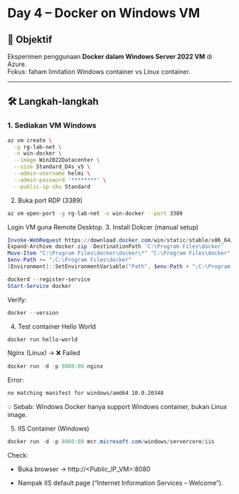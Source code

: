# Day 4 – Docker on Windows VM

## 🎯 Objektif
Eksperimen penggunaan **Docker dalam Windows Server 2022 VM** di Azure.  
Fokus: faham limitation Windows container vs Linux container.

---

## 🛠️ Langkah-langkah

### 1. Sediakan VM Windows
```bash
az vm create \
  -g rg-lab-net \
  -n win-docker \
  --image Win2022Datacenter \
  --size Standard_D4s_v5 \
  --admin-username helmi \
  --admin-password '********' \
  --public-ip-sku Standard
```
2. Buka port RDP (3389)
```bash
az vm open-port -g rg-lab-net -n win-docker --port 3389
```
Login VM guna Remote Desktop.
3. Install Dokcer (manual setup)
```powershell
Invoke-WebRequest https://download.docker.com/win/static/stable/x86_64/docker-20.10.24.zip -OutFile docker.zip
Expand-Archive docker.zip -DestinationPath 'C:\Program Files\docker'
Move-Item "C:\Program Files\docker\docker\*" "C:\Program Files\docker" -Force
$env:Path += ";C:\Program Files\docker"
[Environment]::SetEnvironmentVariable("Path", $env:Path + ";C:\Program Files\docker", [EnvironmentVariableTarget]::Machine)

dockerd --register-service
Start-Service docker
```
Verify:
```powershell
docker --version
```
4. Test container
Hello World
```powershell
docker run hello-world
```
Nginx (Linux) → ❌ Failed
```powershell
docker run -d -p 8080:80 nginx
```
Error:
```bash
no matching manifest for windows/amd64 10.0.20348
```
💡 Sebab: Windows Docker hanya support Windows container, bukan Linux image.

5. IIS Container (Windows)
```powershell
docker run -d -p 8080:80 mcr.microsoft.com/windows/servercore/iis
```
Check:

- Buka browser → http://<Public_IP_VM>:8080

- Nampak IIS default page (“Internet Information Services – Welcome”).
